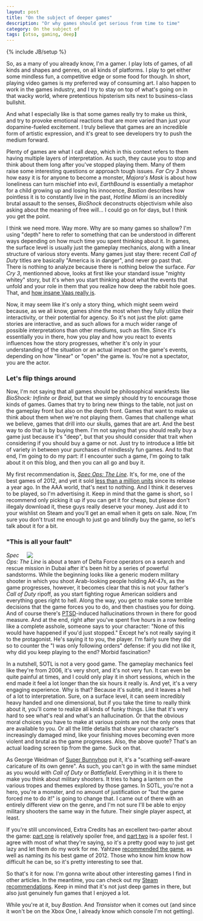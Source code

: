 ```yaml
---
layout: post
title: "On the subject of deeper games"
description: "Or why games should get serious from time to time"
category: On the subject of 
tags: [otso, gaming, deep]
---
```

{% include JB/setup %}

So, as a many of you already know, I'm a gamer. I play lots of games, of all kinds and shapes and genres, on all kinds of platforms. I play  to get either some mindless fun, a competitive edge or some food for though. In short, playing video games is my preferred way of consuming art. I also happen to work in the games industry, and I try to stay on top of what's going on in that wacky world, where pretentious hipsterism sits next to business-class bullshit.

And what I especially like is that some games really try to make us think, and try to provoke emotional reactions that are more varied than just your dopamine-fueled excitement. I truly believe that games are an incredible form of artistic expression, and it's great to see developers try to push the medium forward.

<!-- more -->

Plenty of games are what I call _deep_, which in this context refers to them having multiple layers of interpretation. As such, they cause you to stop and think about them long after you've stopped playing them. Many of them raise some interesting questions or approach tough issues. _Far Cry 3_ shows how easy it is for anyone to become a monster, _Majora's Mask_ is about how loneliness can turn mischief into evil, _EarthBound_ is essentially a metaphor for a child growing up and losing his innocence, _Bastion_ describes how pointless it is to constantly live in the past, _Hotline Miami_ is an incredibly brutal assault to the senses, _BioShock_ deconstructs objectivism while also asking about the meaning of free will... I could go on for days, but I think you get the point.

I think we need more. Way more. Why are so many games so shallow? I'm using "depth" here to refer to something that can be understood in different ways depending on how much time you spent thinking about it. In games, the surface level is usually just the gameplay mechanics, along with a linear structure of various story events. Many games just stay there: recent _Call of Duty_ titles are basically "America is in danger", and never go past that. There is nothing to analyze because there is nothing below the surface. _Far Cry 3_, mentionned above, looks at first like your standard issue "mighty whitey" story, but it's when you start thinking about what the events that unfold and your role in them that you realize how deep the rabbit hole goes. That, and [how insane Vaas really is](http://www.youtube.com/watch?v=rKMMCPeiQoc).

Now, it may seem like it's only a story thing, which might seem weird because, as we all know, games shine the most when they fully utilize their interactivity, or their potential for agency. So it's not just the plot: game stories are interactive, and as such allows for a much wider range of possible interpretations than other mediums, such as film. Since it's essentially you in there, how you play and how you react to events influences how the story progresses, whether it's only in your understanding of the situation or an actual impact on the game's events, depending on how "linear" or "open" the game is. You're not a spectator, you are the actor.

### Let's flip things around

Now, I'm not saying that all games should be philosophical wankfests like _BioShock: Infinite_ or _Braid_, but that we simply should try to encourage those kinds of games. Games that try to bring new things to the table, not just on the gameplay front but also on the depth front. Games that want to make us think about them when we're not playing them. Games that challenge what we believe, games that drill into our skulls, games that are art. And the best way to do that is by buying them. I'm not saying that you should really buy a game just because it's "deep", but that you should consider that trait when considering if you should buy a game or not. Just try to introduce a little bit of variety in between your purchases of mindlessly fun games. And to that end, I'm going to do my part: if I encounter such a game, I'm going to talk about it on this blog, and then you can all go and buy it. 

My first recommendation is, [_Spec Ops: The Line_](http://en.wikipedia.org/wiki/Spec_Ops:_The_Line). It's, for me, one of the best games of 2012, and yet it sold [less than a million units](http://www.vgchartz.com/gamedb/?name=Spec+Ops%3A+The+Line) since its release a year ago. In the AAA world, that's next to nothing. And I think it deserves to be played, so I'm advertising it. Keep in mind that the game is short, so I recommend only picking it up if you can get it for cheap, but please don't illegaly download it, these guys really deserve your money. Just add it to your wishlist on Steam and you'll get an email when it gets on sale. Now, I'm sure you don't trust me enough to just go and blindly buy the game, so let's talk about it for a bit.

### "This is all your fault"

<div style="float:right; margin-left:1em; width:450px; height:auto;">
	<a href="http://steamcommunity.com/sharedfiles/filedetails/?id=119328386">
		<img src="http://cloud.steampowered.com/ugc/559837695432622280/4D637464CB660DFE9B10160102885AEB5F6A7A3B/">
	</a>
</div>

_Spec Ops: The Line_ is about a team of Delta Force operators on a search and rescue mission in Dubai after it's been hit by a series of powerful sandstorms. While the beginning looks like a generic modern military shooter in which you shoot Arab-looking people holding AK-47s, as the game progresses, however, it becomes clear that this is not your father's _Call of Duty_ ripoff, as you start fighting rogue American soldiers and everything goes right to hell. Along the way, you get to make some terrible decisions that the game forces you to do, and then chastises you for doing. And of course there's [PTSD](http://en.wikipedia.org/wiki/Posttraumatic_stress_disorder)-induced hallucinations thrown in there for good measure. And at the end, right after you've spent five hours in a row feeling like a complete asshole, someone says to your character: "None of this would have happened if you'd just stopped." Except he's not really saying it to the protagonist. He's saying it to you, the player. I'm fairly sure they did so to counter the "I was only following orders" defense: if you did not like it, why did you keep playing to the end? Morbid fascination?

In a nutshell, SOTL is not a very good game. The gameplay mechanics feel like they're from 2006, it's very short, and it's not very fun. It can even be quite painful at times, and I could only play it in short sessions, which in the end made it feel a lot longer than the six hours it really is. And yet, it's a very engaging experience. Why is that? Because it's subtle, and it leaves a hell of a lot to interpretation. Sure, on a surface level, it can seem incredibly heavy handed and one dimensional, but if you take the time to really think about it, you'll come to realize all kinds of funky things. Like that it's very hard to see what's real and what's an hallucination. Or that the obvious moral choices you have to make at various points are not the only ones that are available to you. Or all the little details that show your character's increasingly damaged mind, like your finishing moves becoming even more violent and brutal as the game progresses. Also, the above quote? That's an actual loading screen tip from the game. Suck on that.

As George Weidman of [Super Bunnyhop](http://www.youtube.com/user/bunnyhopshow/) put it, it's a "scathing self-aware caricature of its own genre". As such, you can't go in with the same mindset as you would with _Call of Duty_ or _Battlefield_. Everything in it is there to make you think about military shooters. It tries to hang a lantern on the various tropes and themes explored by those games. In SOTL, you're not a hero, you're a monster, and no amount of justification or "but the game forced me to do it!" is going to change that. I came out of there with an entirely different view on the genre, and I'm not sure I'll be able to enjoy military shooters the same way in the future. Their single player aspect, at least.

If you're still unconvinced, Extra Credits has an excellent two-parter about the game: [part one](http://www.youtube.com/watch?v=kjaBsuXWJJ8) is relatively spoiler free, and [part two](http://www.youtube.com/watch?v=cJZIhcCA2lk) is a spoiler fest. I agree with most of what they're saying, so it's a pretty good way to just get lazy and let them do my work for me. Yahtzee [recommended the game](http://www.youtube.com/watch?v=HNhPMjbgkXA), as well as naming its his best game of 2012. Those who know him know how difficult he can be, so it's pretty interesting to see that.

So that's it for now. I'm gonna write about other interesting games I find in other articles. In the meantime, you can check out my [Steam recommendations](http://steamcommunity.com/id/icekeese/recommended/). Keep in mind that it's not just deep games in there, but also just genuinely fun games that I enjoyed a lot. 

While you're at it, buy _Bastion_. And _Transistor_ when it comes out (and since it won't be on the Xbox One, I already know which console I'm not getting).
